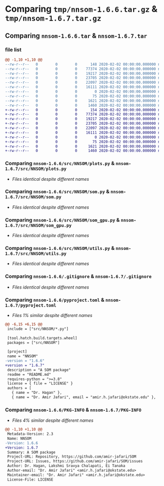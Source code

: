 # Comparing `tmp/nnsom-1.6.6.tar.gz` & `tmp/nnsom-1.6.7.tar.gz`

## Comparing `nnsom-1.6.6.tar` & `nnsom-1.6.7.tar`

### file list

```diff
@@ -1,10 +1,10 @@
--rw-r--r--   0        0        0      148 2020-02-02 00:00:00.000000 nnsom-1.6.6/src/NNSOM/__init__.py
--rw-r--r--   0        0        0    77374 2020-02-02 00:00:00.000000 nnsom-1.6.6/src/NNSOM/plots.py
--rw-r--r--   0        0        0    19217 2020-02-02 00:00:00.000000 nnsom-1.6.6/src/NNSOM/som.py
--rw-r--r--   0        0        0    23705 2020-02-02 00:00:00.000000 nnsom-1.6.6/src/NNSOM/som_gpu.py
--rw-r--r--   0        0        0    22097 2020-02-02 00:00:00.000000 nnsom-1.6.6/src/NNSOM/utils.py
--rw-r--r--   0        0        0    16111 2020-02-02 00:00:00.000000 nnsom-1.6.6/.gitignore
--rw-r--r--   0        0        0        0 2020-02-02 00:00:00.000000 nnsom-1.6.6/LICENSE
--rw-r--r--   0        0        0       75 2020-02-02 00:00:00.000000 nnsom-1.6.6/README.md
--rw-r--r--   0        0        0     1621 2020-02-02 00:00:00.000000 nnsom-1.6.6/pyproject.toml
--rw-r--r--   0        0        0     1460 2020-02-02 00:00:00.000000 nnsom-1.6.6/PKG-INFO
+-rw-r--r--   0        0        0      154 2020-02-02 00:00:00.000000 nnsom-1.6.7/src/NNSOM/__init__.py
+-rw-r--r--   0        0        0    77374 2020-02-02 00:00:00.000000 nnsom-1.6.7/src/NNSOM/plots.py
+-rw-r--r--   0        0        0    19217 2020-02-02 00:00:00.000000 nnsom-1.6.7/src/NNSOM/som.py
+-rw-r--r--   0        0        0    23705 2020-02-02 00:00:00.000000 nnsom-1.6.7/src/NNSOM/som_gpu.py
+-rw-r--r--   0        0        0    22097 2020-02-02 00:00:00.000000 nnsom-1.6.7/src/NNSOM/utils.py
+-rw-r--r--   0        0        0    16111 2020-02-02 00:00:00.000000 nnsom-1.6.7/.gitignore
+-rw-r--r--   0        0        0        0 2020-02-02 00:00:00.000000 nnsom-1.6.7/LICENSE
+-rw-r--r--   0        0        0       75 2020-02-02 00:00:00.000000 nnsom-1.6.7/README.md
+-rw-r--r--   0        0        0     1621 2020-02-02 00:00:00.000000 nnsom-1.6.7/pyproject.toml
+-rw-r--r--   0        0        0     1460 2020-02-02 00:00:00.000000 nnsom-1.6.7/PKG-INFO
```

### Comparing `nnsom-1.6.6/src/NNSOM/plots.py` & `nnsom-1.6.7/src/NNSOM/plots.py`

 * *Files identical despite different names*

### Comparing `nnsom-1.6.6/src/NNSOM/som.py` & `nnsom-1.6.7/src/NNSOM/som.py`

 * *Files identical despite different names*

### Comparing `nnsom-1.6.6/src/NNSOM/som_gpu.py` & `nnsom-1.6.7/src/NNSOM/som_gpu.py`

 * *Files identical despite different names*

### Comparing `nnsom-1.6.6/src/NNSOM/utils.py` & `nnsom-1.6.7/src/NNSOM/utils.py`

 * *Files identical despite different names*

### Comparing `nnsom-1.6.6/.gitignore` & `nnsom-1.6.7/.gitignore`

 * *Files identical despite different names*

### Comparing `nnsom-1.6.6/pyproject.toml` & `nnsom-1.6.7/pyproject.toml`

 * *Files 1% similar despite different names*

```diff
@@ -6,15 +6,15 @@
 include = ["src/NNSOM/*.py"]
 
 [tool.hatch.build.targets.wheel]
 packages = ["src/NNSOM"]
 
 [project]
 name = "NNSOM"
-version = "1.6.6"
+version = "1.6.7"
 description = "A SOM package"
 readme = "README.md"
 requires-python = ">=3.8"
 license = { file = "LICENSE" }
 authors = [
   { name = "Dr. Hagan" },
   { name = "Dr. Amir Jafari", email = "amir.h.jafari@okstate.edu" },
```

### Comparing `nnsom-1.6.6/PKG-INFO` & `nnsom-1.6.7/PKG-INFO`

 * *Files 4% similar despite different names*

```diff
@@ -1,10 +1,10 @@
 Metadata-Version: 2.3
 Name: NNSOM
-Version: 1.6.6
+Version: 1.6.7
 Summary: A SOM package
 Project-URL: Repository, https://github.com/amir-jafari/SOM
 Project-URL: Issues, https://github.com/amir-jafari/SOM/issues
 Author: Dr. Hagan, Lakshmi Sravya Chalapati, Ei Tanaka
 Author-email: "Dr. Amir Jafari" <amir.h.jafari@okstate.edu>
 Maintainer-email: "Dr. Amir Jafari" <amir.h.jafari@okstate.edu>
 License-File: LICENSE
```

